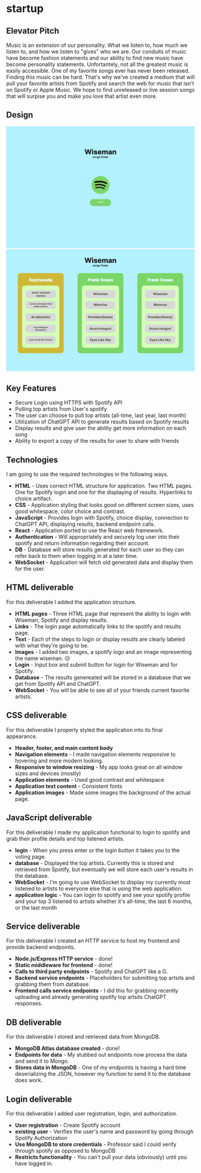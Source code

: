 # startup
## Elevator Pitch
Music is an extension of our personality. What we listen to, how much we listen to, and how we listen to "gives" who we are. Our conduits of music have become fashion statements and our ability to find new music have become personality statements. Unfortantely, not all the greatest music is easily accessible. One of my favorite songs ever has never been released. Finding this music can be hard. That's why we've created a medium that will pull your favorite artists from Spotify and search the web for music that isn't on Spotify or Apple Music. We hope to find unreleased or live session songs that will surpise you and make you love that artist even more. 
## Design
![Mock](WisemanHome.jpg)
![Mock](WisemanResultsPage.jpg)

## Key Features
- Secure Login using HTTPS with Spotify API
- Pulling top artists from User's spotify
- The user can choose to pull top artists (all-time, last year, last month)
- Utilization of ChatGPT API to generate results based on Spotify results
- Display results and give user the ability get more information on each song
- Ability to export a copy of the results for user to share with friends

## Technologies

I am going to use the required technologies in the following ways.

- **HTML** - Uses correct HTML structure for application. Two HTML pages. One for Spotify login and one for the displaying of results. Hyperlinks to choice artifact.
- **CSS** - Application styling that looks good on different screen sizes, uses good whitespace, color choice and contrast.
- **JavaScript** - Provides login with Spotify, choice display, connection to ChatGPT API, displaying results, backend endpoint calls.
- **React** - Application ported to use the React web framework.
- **Authentication** - Will appropriately and securely log user into their spotify and return information regarding their account. 
- **DB** - Database will store results generated for each user so they can refer back to them when logging in at a later time.
- **WebSocket** - Application will fetch old generated data and display them for the user. 

## HTML deliverable

For this deliverable I added the application structure.

- **HTML pages** - Three HTML page that represent the ability to login with Wiseman, Spotify and display results.
- **Links** - The login page automatically links to the spotify and results page.
- **Text** - Each of the steps to login or display results are clearly labeled with what they're going to be.
- **Images** - I added two images, a spotify logo and an image representing the name wiseman. 😔
- **Login** - Input box and submit button for login for Wiseman and for Spotify.
- **Database** - The results genereated will be stored in a database that we get from Spotify API and ChatGPT.
- **WebSocket** - You will be able to see all of your friends current favorite artists.

## CSS deliverable

For this deliverable I properly styled the application into its final appearance.

- **Header, footer, and main content body**
- **Navigation elements** - I made navigation elements responsive to hovering and more modern looking.
- **Responsive to window resizing** - My app looks great on all window sizes and devices (mostly)
- **Application elements** - Used good contrast and whitespace
- **Application text content** - Consistent fonts
- **Application images** - Made some images the background of the actual page. 


## JavaScript deliverable

For this deliverable I made my application functional to login to spotify and grab their profile details and top listened artists. 

- **login** - When you press enter or the login button it takes you to the voting page.
- **database** - Displayed the top artists. Currently this is stored and retrieved from Spotify, but eventually we will store each user's results in the database.
- **WebSocket** - I'm going to use WebSocket to display my currently most listened to artists to everyone else that is using the web application. 
- **application logic** - You can login to spotify and see your spotify profile and your top 3 listened to artists whether it's all-time, the last 6 months, or the last month

## Service deliverable

For this deliverable I created an HTTP service to host my frontend and provide backend endpoints.

- **Node.js/Express HTTP service** - done!
- **Static middleware for frontend** - done!
- **Calls to third party endpoints** - Spotify and ChatGPT like a G. 
- **Backend service endpoints** - Placeholders for submitting top artsits and grabbing them from database. 
- **Frontend calls service endpoints** - I did this for grabbing recently uploading and already generating spotify top artsits ChatGPT responses. 

## DB deliverable

For this deliverable I stored and retrieved data from MongoDB.

- **MongoDB Atlas database created** - done!
- **Endpoints for data** - My stubbed out endpoints now process the data and send it to Mongo.
- **Stores data in MongoDB** - One of my endpoints is having a hard time deserializing the JSON, however my function to send it to the database does work. 

## Login deliverable

For this deliverable I added user registration, login, and authorization.

- **User registration** - Create Spotify account
- **existing user** - Verifies the user's name and password by going through Spotify Authorization
- **Use MongoDB to store credentials** - Professor said I could verify through spotify as opposed to MongoDB
- **Restricts functionality** - You can't pull your data (obviously) until you have logged in.
